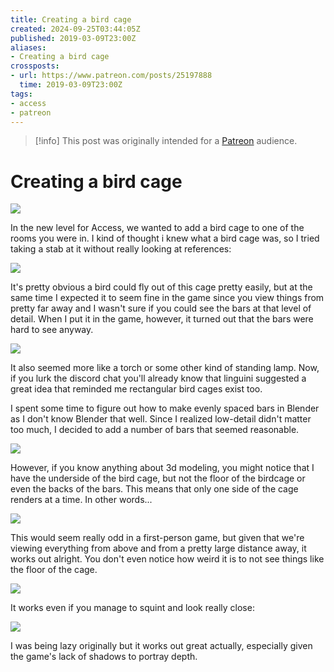 ```yaml
---
title: Creating a bird cage
created: 2024-09-25T03:44:05Z
published: 2019-03-09T23:00Z
aliases:
- Creating a bird cage
crossposts:
- url: https://www.patreon.com/posts/25197888
  time: 2019-03-09T23:00Z
tags:
- access
- patreon
---
```


> [!info]
> This post was originally intended for a [Patreon](../tags/patreon.md) audience.

# Creating a bird cage

![](201903092300-banner.png)

In the new level for Access, we wanted to add a bird cage to one of the rooms you were in. I kind of thought i knew what a bird cage was, so I tried taking a stab at it without really looking at references:

![](201903092300-1.png)

It's pretty obvious a bird could fly out of this cage pretty easily, but at the same time I expected it to seem fine in the game since you view things from pretty far away and I wasn't sure if you could see the bars at that level of detail. When I put it in the game, however, it turned out that the bars were hard to see anyway.

![](201903092300-2.png)

It also seemed more like a torch or some other kind of standing lamp. Now, if you lurk the discord chat you'll already know that linguini suggested a great idea that reminded me rectangular bird cages exist too.

I spent some time to figure out how to make evenly spaced bars in Blender as I don't know Blender that well. Since I realized low-detail didn't matter too much, I decided to add a number of bars that seemed reasonable.

![](201903092300-3.png)

However, if you know anything about 3d modeling, you might notice that I have the underside of the bird cage, but not the floor of the birdcage or even the backs of the bars. This means that only one side of the cage renders at a time. In other words...

![](201903092300-4.png)

This would seem really odd in a first-person game, but given that we're viewing everything from above and from a pretty large distance away, it works out alright. You don't even notice how weird it is to not see things like the floor of the cage.

![](201903092300-5.png)

It works even if you manage to squint and look really close:

![](201903092300-6.png)

I was being lazy originally but it works out great actually, especially given the game's lack of shadows to portray depth.
